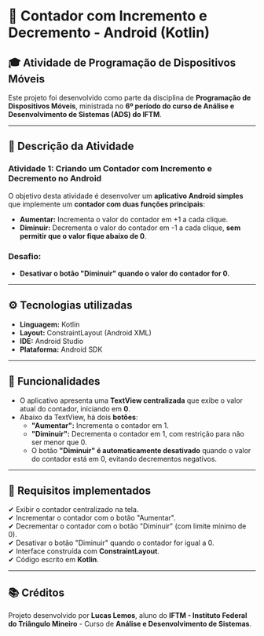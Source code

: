 # 📱 Contador com Incremento e Decremento - Android (Kotlin)

## 🎓 Atividade de Programação de Dispositivos Móveis
Este projeto foi desenvolvido como parte da disciplina de **Programação de Dispositivos Móveis**, ministrada no **6º período do curso de Análise e Desenvolvimento de Sistemas (ADS) do IFTM**.

---

## 📝 Descrição da Atividade

### **Atividade 1: Criando um Contador com Incremento e Decremento no Android**

O objetivo desta atividade é desenvolver um **aplicativo Android simples** que implemente um **contador com duas funções principais**:

- **Aumentar:** Incrementa o valor do contador em +1 a cada clique.
- **Diminuir:** Decrementa o valor do contador em -1 a cada clique, **sem permitir que o valor fique abaixo de 0**.

### Desafio:
- **Desativar o botão "Diminuir" quando o valor do contador for 0.**

---

## ⚙️ Tecnologias utilizadas

- **Linguagem:** Kotlin
- **Layout:** ConstraintLayout (Android XML)
- **IDE:** Android Studio
- **Plataforma:** Android SDK

---

## 📲 Funcionalidades

- O aplicativo apresenta uma **TextView centralizada** que exibe o valor atual do contador, iniciando em **0**.
- Abaixo da TextView, há dois **botões**:
  - **"Aumentar":** Incrementa o contador em 1.
  - **"Diminuir":** Decrementa o contador em 1, com restrição para não ser menor que 0.
  - O botão **"Diminuir" é automaticamente desativado** quando o valor do contador está em 0, evitando decrementos negativos.

---

## 🎯 Requisitos implementados

✔ Exibir o contador centralizado na tela.  
✔ Incrementar o contador com o botão "Aumentar".  
✔ Decrementar o contador com o botão "Diminuir" (com limite mínimo de 0).  
✔ Desativar o botão "Diminuir" quando o contador for igual a 0.  
✔ Interface construída com **ConstraintLayout**.  
✔ Código escrito em **Kotlin**.

---

## 📚 Créditos

Projeto desenvolvido por **Lucas Lemos**, aluno do **IFTM - Instituto Federal do Triângulo Mineiro** - Curso de **Análise e Desenvolvimento de Sistemas**.
